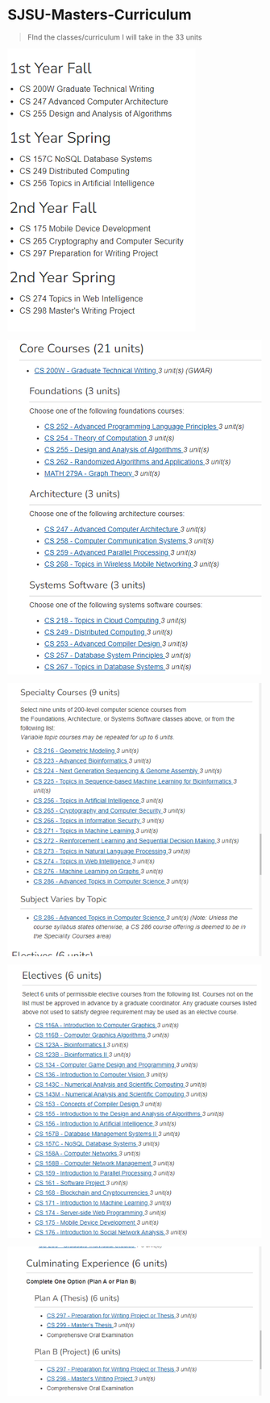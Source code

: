 # SJSU-Masters-Curriculum

> FInd the classes/curriculum I will take in the 33 units

![](sjsuInfo1.png)

![](sjsuInfo2.png)

![](sjsuInfo3.png)

![](sjsuInfo4.png)

![](sjsuInfo5.png)

